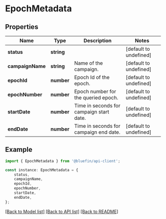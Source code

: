 # EpochMetadata


## Properties

Name | Type | Description | Notes
------------ | ------------- | ------------- | -------------
**status** | **string** |  | [default to undefined]
**campaignName** | **string** | Name of the campaign. | [default to undefined]
**epochId** | **number** | Epoch Id of the epoch. | [default to undefined]
**epochNumber** | **number** | Epoch number for the queried epoch. | [default to undefined]
**startDate** | **number** | Time in seconds for campaign start date. | [default to undefined]
**endDate** | **number** | Time in seconds for campaign end date. | [default to undefined]

## Example

```typescript
import { EpochMetadata } from '@bluefin/api-client';

const instance: EpochMetadata = {
    status,
    campaignName,
    epochId,
    epochNumber,
    startDate,
    endDate,
};
```

[[Back to Model list]](../README.md#documentation-for-models) [[Back to API list]](../README.md#documentation-for-api-endpoints) [[Back to README]](../README.md)
